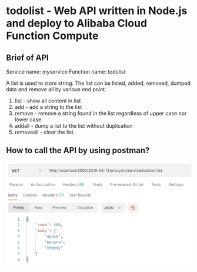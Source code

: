 # todolist - Web API written in Node.js and deploy to Alibaba Cloud Function Compute


## Brief of API
Service name: myservice
Function name: todolist


A list is used to store string. The list can be listed, added, removed, dumped data and remove all by various end point. 
1. list - show all content in list
2. add - add a string to the list
3. remove - remove a string found in the list regardless of upper case nor lower case.
4. addall - dump a list to the list without duplication
5. removeall - clear the list


## How to call the API by using postman?
![GET /list](./postman_image/list.png)
